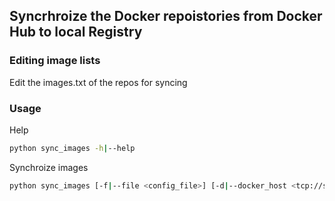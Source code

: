 ## Syncrhroize the Docker repoistories from Docker Hub to local Registry


### Editing image lists
Edit the images.txt of the repos for syncing


### Usage

Help
 
```sh
python sync_images -h|--help
```

Synchroize images
```sh
python sync_images [-f|--file <config_file>] [-d|--docker_host <tcp://server:port>|'unix://var/run/docker.sock'>'] [-r|--registry <host:port>] [-i|--insecure_registry]
```


  